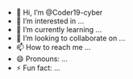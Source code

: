 - 👋 Hi, I’m @Coder19-cyber
- 👀 I’m interested in ...
- 🌱 I’m currently learning ...
- 💞️ I’m looking to collaborate on ...
- 📫 How to reach me ...
- 😄 Pronouns: ...
- ⚡ Fun fact: ...

<!---
Coder19-cyber/Coder19-cyber is a ✨ special ✨ repository because its `README.md` (this file) appears on your GitHub profile.
You can click the Preview link to take a look at your changes.
--->
